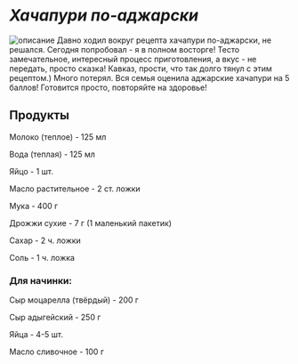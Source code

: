 # *Хачапури по-аджарски*

![описание](Pikcha.jpg)
Давно ходил вокруг рецепта хачапури по-аджарски, не решался. Сегодня попробовал - я в полном восторге! Тесто замечательное, интересный процесс приготовления, а вкус - не передать, просто сказка! Кавказ, прости, что так долго тянул с этим рецептом.) Много потерял. Вся семья оценила аджарские хачапури на 5 баллов! Готовится просто, повторяйте на здоровье!

## Продукты

Молоко (теплое) - 125 мл

Вода (теплая) - 125 мл

Яйцо - 1 шт.

Масло растительное - 2 ст. ложки

Мука - 400 г

Дрожжи сухие - 7 г (1 маленький пакетик)

Сахар - 2 ч. ложки

Соль - 1 ч. ложка

### Для начинки:

Сыр моцарелла (твёрдый) - 200 г

Сыр адыгейский - 250 г

Яйца - 4-5 шт.

Масло сливочное - 100 г